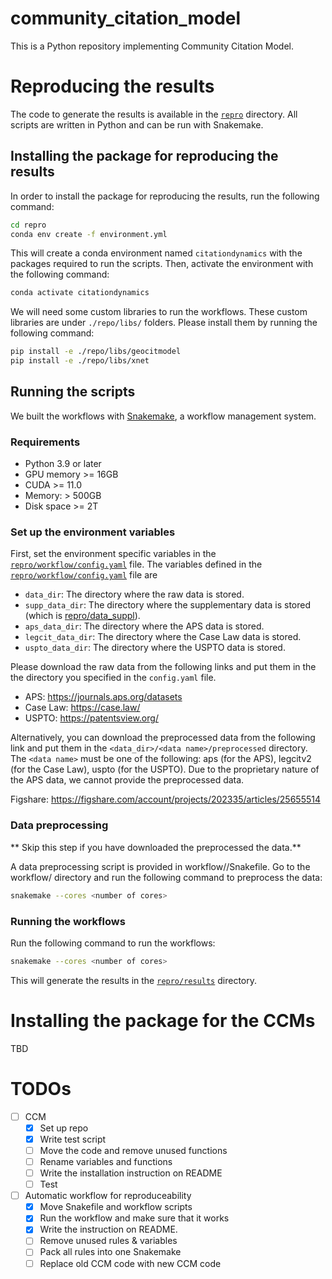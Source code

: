 # community_citation_model
This is a Python repository implementing Community Citation Model.

# Reproducing the results

The code to generate the results is available in the [`repro`](./repro) directory. All scripts are written in Python and can be run with Snakemake.

## Installing the package for reproducing the results

In order to install the package for reproducing the results, run the following command:

```bash
cd repro
conda env create -f environment.yml
```

This will create a conda environment named `citationdynamics` with the packages required to run the scripts.
Then, activate the environment with the following command:

```bash
conda activate citationdynamics
```

We will need some custom libraries to run the workflows. These custom libraries are under `./repo/libs/` folders. Please install them by running the following command:
```bash
pip install -e ./repo/libs/geocitmodel
pip install -e ./repo/libs/xnet
```

## Running the scripts

We built the workflows with [Snakemake](https://snakemake.readthedocs.io/en/stable/), a workflow management system.


### Requirements

- Python 3.9 or later
- GPU memory >= 16GB
- CUDA >= 11.0
- Memory: > 500GB
- Disk space >= 2T

### Set up the environment variables
First, set the environment specific variables in the [`repro/workflow/config.yaml`](./repro/workflow/config.yaml) file.
The variables defined in the [`repro/workflow/config.yaml`](./repro/workflow/config.yaml) file are
- `data_dir`: The directory where the raw data is stored.
- `supp_data_dir`: The directory where the supplementary data is stored (which is [repro/data_suppl](./repro/data_suppl)).
- `aps_data_dir`: The directory where the APS data is stored.
- `legcit_data_dir`: The directory where the Case Law data is stored.
- `uspto_data_dir`: The directory where the USPTO data is stored.

Please download the raw data from the following links and put them in the the directory you specified in the `config.yaml` file.
- APS: https://journals.aps.org/datasets
- Case Law: https://case.law/
- USPTO: https://patentsview.org/

Alternatively, you can download the preprocessed data from the following link and put them in the `<data_dir>/<data name>/preprocessed` directory.
The `<data name>` must be one of the following: aps (for the APS), legcitv2 (for the Case Law), uspto (for the USPTO).
Due to the proprietary nature of the APS data, we cannot provide the preprocessed data.

Figshare: https://figshare.com/account/projects/202335/articles/25655514

### Data preprocessing

** Skip this step if you have downloaded the preprocessed the data.**

A data preprocessing script is provided in workflow/<data name>/Snakefile. Go to the workflow/<data name> directory and run the following command to preprocess the data:

```bash
snakemake --cores <number of cores>
```

### Running the workflows

Run the following command to run the workflows:

```bash
snakemake --cores <number of cores>
```
This will generate the results in the [`repro/results`](./repro/results) directory.


# Installing the package for the CCMs
TBD

# TODOs

- [ ] CCM
  - [x] Set up repo
  - [x] Write test script
  - [ ] Move the code and remove unused functions
  - [ ] Rename variables and functions
  - [ ] Write the installation instruction on README
  - [ ] Test
- [ ] Automatic workflow for reproduceability
  - [x] Move Snakefile and workflow scripts
  - [x] Run the workflow and make sure that it works
  - [x] Write the instruction on README.
  - [ ] Remove unused rules & variables
  - [ ] Pack all rules into one Snakemake
  - [ ] Replace old CCM code with new CCM code
